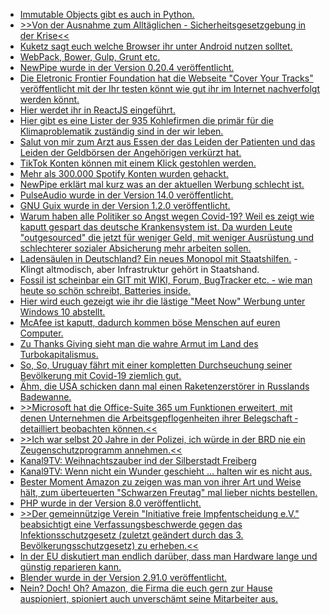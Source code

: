 * [Immutable Objects gibt es auch in Python.](https://www.onli-blogging.de/1990/Immutability-und-ein-praktischer-Einsatzzweck.html)
* [>>Von der Ausnahme zum Alltäglichen - Sicherheitsgesetzgebung in der Krise<<](https://verfassungsblog.de/von-der-ausnahme-zum-alltaglichen/)
* [Kuketz sagt euch welche Browser ihr unter Android nutzen solltet.](https://www.kuketz-blog.de/leserfrage-welcher-browser-ist-auf-android-empfehlenswert/)
* [WebPack, Bower, Gulp, Grunt etc.](https://opensource.com/article/20/11/javascript-build-tools)
* [NewPipe wurde in der Version 0.20.4 veröffentlicht.](https://newpipe.schabi.org/blog/pinned/release/newpipe-0.20.4/)
* [Die Eletronic Frontier Foundation hat die Webseite "Cover Your Tracks" veröffentlicht mit der Ihr testen könnt wie gut ihr im Internet nachverfolgt werden könnt.](https://firstpartysimulator.net/)
* [Hier werdet ihr in ReactJS eingeführt.](https://opensource.com/article/20/11/reactjs-tutorial)
* [Hier gibt es eine Lister der 935 Kohlefirmen die primär für die Klimaproblematik zuständig sind in der wir leben.](https://www.sonnenseite.com/de/wirtschaft/935-kohlefirmen-stuerzen-die-welt-in-die-klimakrise/)
* [Salut von mir zum Arzt aus Essen der das Leiden der Patienten und das Leiden der Geldbörsen der Angehörigen verkürzt hat.](https://tuxproject.de/blog/2020/11/sterbeverbot-post-mortem/)
* [TikTok Konten können mit einem Klick gestohlen werden.](https://www.bleepingcomputer.com/news/security/tiktok-fixes-bugs-allowing-account-takeover-with-one-click/)
* [Mehr als 300.000 Spotify Konten wurden gehackt.](https://www.bleepingcomputer.com/news/security/over-300k-spotify-accounts-hacked-in-credential-stuffing-attack/)
* [NewPipe erklärt mal kurz was an der aktuellen Werbung schlecht ist.](https://newpipe.schabi.org/blog/pinned/newpipe-and-online-advertising/)
* [PulseAudio wurde in der Version 14.0 veröffentlicht.](https://www.phoronix.com/scan.php?page=news_item&px=PulseAudio-14-Released)
* [GNU Guix wurde in der Version 1.2.0 veröffentlicht.](https://lwn.net/Articles/838177/rss)
* [Warum haben alle Politiker so Angst wegen Covid-19? Weil es zeigt wie kaputt gespart das deutsche Krankensystem ist. Da wurden Leute "outgesourced" die jetzt für weniger Geld, mit weniger Ausrüstung und schlechterer sozialer Absicherung mehr arbeiten sollen.](https://blog.fefe.de/?ts=a1421c7d)
* [Ladensäulen in Deutschland? Ein neues Monopol mit Staatshilfen.](https://www.sonnenseite.com/de/mobilitaet/deutschland-darf-nicht-zum-eldorado-der-ladesaeulen-monopolisten-werden/) - Klingt altmodisch, aber Infrastruktur gehört in Staatshand.
* [Fossil ist scheinbar ein GIT mit WIKI, Forum, BugTracker etc. - wie man heute so schön schreibt, Batteries inside.](https://opensource.com/article/20/11/fossil)
* [Hier wird euch gezeigt wie ihr die lästige "Meet Now" Werbung unter Windows 10 abstellt.](https://www.bleepingcomputer.com/news/microsoft/how-to-disable-microsofts-new-meet-now-feature-in-windows-10/)
* [McAfee ist kaputt, dadurch kommen böse Menschen auf euren Computer.](https://blog.fefe.de/?ts=a14050d9)
* [Zu Thanks Giving sieht man die wahre Armut im Land des Turbokapitalismus.](https://blog.fefe.de/?ts=a1404542)
* [So, So, Uruguay fährt mit einer kompletten Durchseuchung seiner Bevölkerung mit Covid-19 ziemlich gut.](https://blog.fefe.de/?ts=a140ad0c)
* [Ähm, die USA schicken dann mal einen Raketenzerstörer in Russlands Badewanne.](https://blog.fefe.de/?ts=a1409034)
* [>>Microsoft hat die Office-Suite 365 um Funktionen erweitert, mit denen Unter­nehmen die Arbeitsgepflogenheiten ihrer Belegschaft ­detailliert beobachten können.<<](https://blog.fefe.de/?ts=a143bc49)
* [>>Ich war selbst 20 Jahre in der Polizei, ich würde in der BRD nie ein Zeugenschutzprogramm annehmen.<<](https://blog.fefe.de/?ts=a14399cf)
* [Kanal9TV: Weihnachtszauber ind der Silberstadt Freiberg](https://www.youtube.com/watch?v=FZrD6MAoTsU)
* [Kanal9TV: Wenn nicht ein Wunder geschieht ... halten wir es nicht aus.](https://www.youtube.com/watch?v=z5HR-If9QJM)
* [Bester Moment Amazon zu zeigen was man von ihrer Art und Weise hält, zum überteuerten "Schwarzen Freutag" mal lieber nichts bestellen.](https://netzpolitik.org/2020/bits-amazon-befuerchtet-boykott-den-kann-man-ihm-schenken/)
* [PHP wurde in der Version 8.0 veröffentlicht.](https://www.phoronix.com/scan.php?page=news_item&px=PHP-8.0-Released)
* [>>Der gemeinnützige Verein "Initiative freie Impfentscheidung e.V." beabsichtigt eine  Verfassungsbeschwerde gegen das Infektionsschutzgesetz (zuletzt geändert durch das 3. Bevölkerungsschutzgesetz) zu erheben.<<](https://initiative-freie-impfentscheidung.de/verfassungsbeschwerde-und-gutachten-infektionsschutzgesetz/)
* [In der EU diskutiert man endlich darüber, dass man Hardware lange und günstig reparieren kann.](https://netzpolitik.org/2020/recht-auf-reparatur-lang-lebe-die-hardware/)
* [Blender wurde in der Version 2.91.0 veröffentlicht.](https://www.planet3dnow.de/cms/60197-blender-2-91-0/)
* [Nein? Doch! Oh? Amazon, die Firma die euch gern zur Hause auspioniert, spioniert auch unverschämt seine Mitarbeiter aus.](https://netzpolitik.org/2020/ueberwachung-am-arbeitsplatz-amazon-spioniert-seinen-beschaeftigten-in-leipzig-hinterher/)
